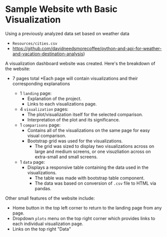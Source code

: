 # Sample Website wth Basic Visualization

Using a previously analyzed data set based on weather data 
* `Resources/cities.csv`
* https://github.com/davidneedsmorecoffee/python-and-api-for-weather-and-vacation-destination-analysis)

A visualization dashboard website was created. Here's the breakdown of the website:
* 7 pages total
  *Each page will contain visualizations and their corresponding explanations

    * 1 `landing` page:
      * Explanation of the project.
      * Links to each visualizations page.
    * 4 `visualization` pages:
      * The plot/visualization itself for the selected comparison.
      * Interpretation of the plot and its significance.
    * 1 `comparisons` page:
      * Contains all of the visualizations on the same page for easy visual comparison.
      * Bootstrap grid was used for the visualizations.
        * The grid was sized to display two visualizations across on large and medium screens, or one visuzliation across on extra-small and small screens.
    * 1 `data` page:
      * Displays a responsive table containing the data used in the visualizations.
        * The table was made with bootstrap table component.
        * The data was based on conversion of `.csv` file to HTML via pandas.

Other small features of the website include:
  * Home button in the top left corner to return to the landing page from any page.
  * Dropdown `plots` menu on the top right corner which provides links to each individual visualization page.
  * Links on the top right  "Data" 

